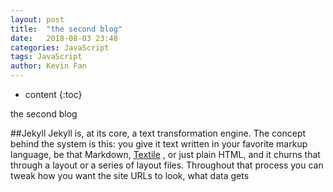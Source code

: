 ```yaml
---
layout: post
title:  "the second blog"
date:   2018-08-03 23:48
categories: JavaScript
tags: JavaScript 
author: Kevin Fan
---
```


* content
{:toc}

the second blog

##Jekyll
Jekyll is, at its core, a text transformation engine. The concept behind the system is this: you give it text written in 
your favorite markup language, be that Markdown, [Textile](https://github.com/jekyll/jekyll-textile-converter) , or just plain HTML, and it churns that through a layout or 
a series of layout files. Throughout that process you can tweak how you want the site URLs to look, what data gets